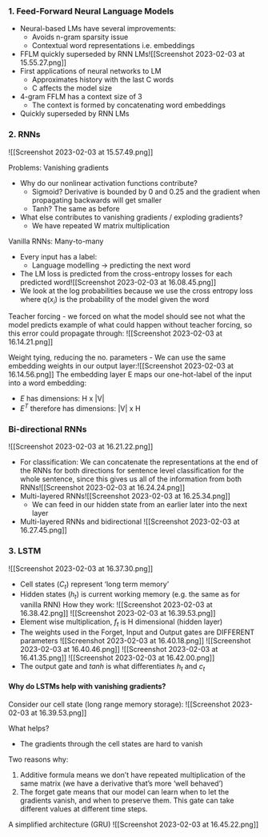 ### 1. Feed-Forward Neural Language Models

- Neural-based LMs have several improvements:
	- Avoids n-gram sparsity issue 
	- Contextual word representations i.e. embeddings  
- FFLM quickly superseded by RNN LMs![[Screenshot 2023-02-03 at 15.55.27.png]]
- First applications of neural networks to LM 
	- Approximates history with the last C words 
	- C affects the model size
- 4-gram FFLM has a context size of 3 
	- The context is formed by concatenating word embeddings
- Quickly superseded by RNN LMs

### 2. RNNs
![[Screenshot 2023-02-03 at 15.57.49.png]]

Problems: Vanishing gradients
- Why do our nonlinear activation functions contribute?
	- Sigmoid? Derivative is bounded by 0 and 0.25 and the gradient when propagating backwards will get smaller
	- Tanh? The same as before
- What else contributes to vanishing gradients / exploding gradients?
	- We have repeated W matrix multiplication 

Vanilla RNNs: Many-to-many 
- Every input has a label:
	- Language modelling -> predicting the next word 
- The LM loss is predicted from the cross-entropy losses for each predicted word![[Screenshot 2023-02-03 at 16.08.45.png]]
- We look at the log probabilities because we use the cross entropy loss where $q(x_i)$ is the probability of the model given the word

Teacher forcing - we forced on what the model should see not what the model predicts example of what could happen without teacher forcing, so this error could propagate through: ![[Screenshot 2023-02-03 at 16.14.21.png]]

Weight tying, reducing the no. parameters - We can use the same embedding weights in our output layer:![[Screenshot 2023-02-03 at 16.14.56.png]]
The embedding layer E maps our one-hot-label of the input into a word embedding:
- $E$ has dimensions: H x |V| 
- $E^T$ therefore has dimensions: |V| x H

### Bi-directional RNNs
![[Screenshot 2023-02-03 at 16.21.22.png]]
- For classification: We can concatenate the representations at the end of the RNNs for both directions for sentence level classification for the whole sentence, since this gives us all of the information from both RNNs![[Screenshot 2023-02-03 at 16.24.24.png]]
- Multi-layered RNNs![[Screenshot 2023-02-03 at 16.25.34.png]]
	- We can feed in our hidden state from an earlier later into the next layer
- Multi-layered RNNs and bidirectional ![[Screenshot 2023-02-03 at 16.27.45.png]]
### 3. LSTM
![[Screenshot 2023-02-03 at 16.37.30.png]]
- Cell states ($C_t$) represent ‘long term memory’ 
- Hidden states ($h_t$) is current working memory (e.g. the same as for vanilla RNN)
How they work: 
![[Screenshot 2023-02-03 at 16.38.42.png]]
![[Screenshot 2023-02-03 at 16.39.53.png]]
- Element wise multiplication, $f_t$ is H dimensional (hidden layer)
- The weights used in the Forget, Input and Output gates are DIFFERENT parameters
![[Screenshot 2023-02-03 at 16.40.18.png]]
![[Screenshot 2023-02-03 at 16.40.46.png]]
![[Screenshot 2023-02-03 at 16.41.35.png]]
![[Screenshot 2023-02-03 at 16.42.00.png]]
- The output gate and $tanh$ is what differentiates $h_t$ and $c_t$

#### Why do LSTMs help with vanishing gradients?
Consider our cell state (long range memory storage): ![[Screenshot 2023-02-03 at 16.39.53.png]]

What helps?
- The gradients through the cell states are hard to vanish

Two reasons why: 
1. Additive formula means we don’t have repeated multiplication of the same matrix (we have a derivative that’s more ‘well behaved’) 
2. The forget gate means that our model can learn when to let the gradients vanish, and when to preserve them. This gate can take different values at different time steps.

A simplified architecture (GRU)
![[Screenshot 2023-02-03 at 16.45.22.png]]

 